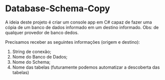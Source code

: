 # Database-Schema-Copy

A ideia deste projeto é criar um console app em C# capaz de fazer uma cópia de um banco de dados informado em um destino informado.
Obs: de qualquer provedor de banco dedos.

Precisamos receber as seguintes informações (origem e destino):
1. String de conexão;
2. Nome do Banco de Dados;
3. Nome do Schema;
4. Nome das tabelas (futuramente podemos automatizar a descoberta das tabelas)


